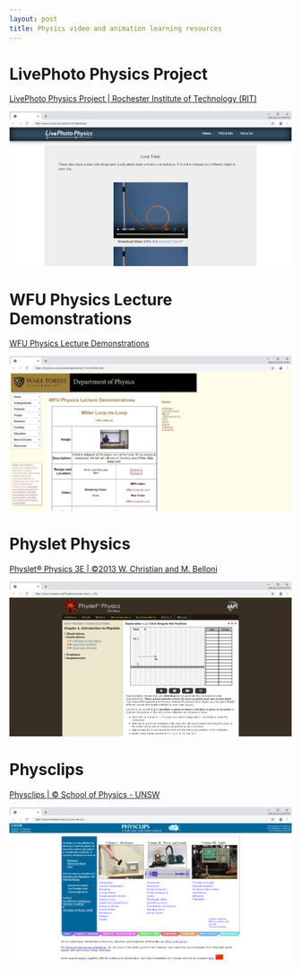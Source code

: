 ```yaml
---
layout: post
title: Physics video and animation learning resources
---
```


# LivePhoto Physics Project

[LivePhoto Physics Project \| Rochester Institute of Technology (RIT)](https://www.rit.edu/cos/livephoto/)

[![LivePhoto Physics Project \| Rochester Institute of Technology (RIT)](/assets/images/screenshots/LivePhoto-Physics-Project.png)](https://www.rit.edu/cos/livephoto/LPVideos/loop/)

# WFU Physics Lecture Demonstrations

[WFU Physics Lecture Demonstrations](https://old.physics.wfu.edu/demolabs/demos/index.html)

[![WFU Physics Lecture Demonstrations](/assets/images/screenshots/Mechanics-Demonstrations-WFU-Physics.png)](https://old.physics.wfu.edu/demolabs/demos/index.html)

# Physlet Physics

[Physlet® Physics 3E \| ©2013 W. Christian and M. Belloni](https://www.compadre.org/Physlets/)

[![Physlet® Physics 3E](/assets/images/screenshots/Physlet-Physics-by-Christian-and-Belloni-Exploration-1-1.png)](https://www.compadre.org/Physlets/mechanics/ex1_1.cfm)

# Physclips

[Physclips \| © School of Physics - UNSW](https://www.animations.physics.unsw.edu.au/)

![Physclips \| © School of Physics - UNSW](/assets/images/screenshots/Physics-animations-and-film-clips-Physclips-.png)